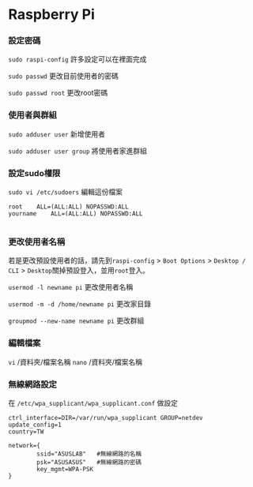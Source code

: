 Raspberry Pi 
=============

### 設定密碼

`sudo raspi-config` 許多設定可以在裡面完成

`sudo passwd`	更改目前使用者的密碼

`sudo passwd root`  更改root密碼

### 使用者與群組

`sudo adduser user`  新增使用者

`sudo adduser user group` 將使用者家進群組

### 設定sudo權限

`sudo vi /etc/sudoers` 編輯這份檔案

```
root    ALL=(ALL:ALL) NOPASSWD:ALL
yourname    ALL=(ALL:ALL) NOPASSWD:ALL


```

### 更改使用者名稱

若是更改預設使用者的話，請先到`raspi-config` > `Boot Options` > `Desktop / CLI` > `Desktop`關掉預設登入，並用`root`登入。

`usermod -l newname pi`  更改使用者名稱

`usermod -m -d /home/newname pi`  更改家目錄

`groupmod --new-name newname pi`  更改群組

### 編輯檔案

`vi` /資料夾/檔案名稱
`nano` /資料夾/檔案名稱

### 無線網路設定

在 `/etc/wpa_supplicant/wpa_supplicant.conf` 做設定

```config
ctrl_interface=DIR=/var/run/wpa_supplicant GROUP=netdev
update_config=1
country=TW

network={
        ssid="ASUSLAB"   #無線網路的名稱
        psk="ASUSASUS"   #無線網路的密碼
        key_mgmt=WPA-PSK
}
```
